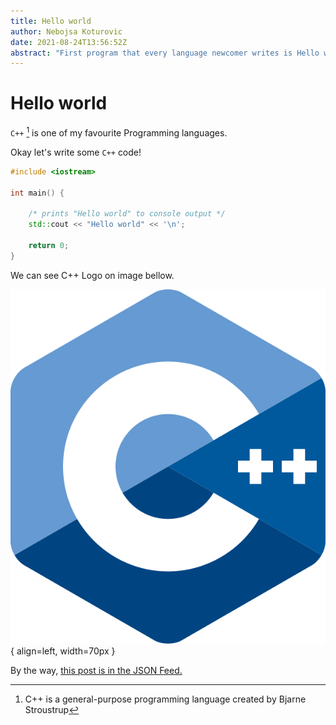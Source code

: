 ```yaml
---
title: Hello world
author: Nebojsa Koturovic
date: 2021-08-24T13:56:52Z
abstract: "First program that every language newcomer writes is Hello world"
---
```

# Hello world

`C++` [^fn1] is one of my favourite Programming languages.

 Okay let's write some `C++` code!

```c++
#include <iostream>

int main() {

    /* prints "Hello world" to console output */
    std::cout << "Hello world" << '\n';

    return 0;
}
```

We can see C++ Logo on image bellow.

![Official ISO C++ Logo](../img/ISO_C++_Logo.svg){ align=left, width=70px }

By the way, [this post is in the JSON Feed.](../feed.json)

[^fn1]: C++ is a general-purpose programming language created by Bjarne Stroustrup 
